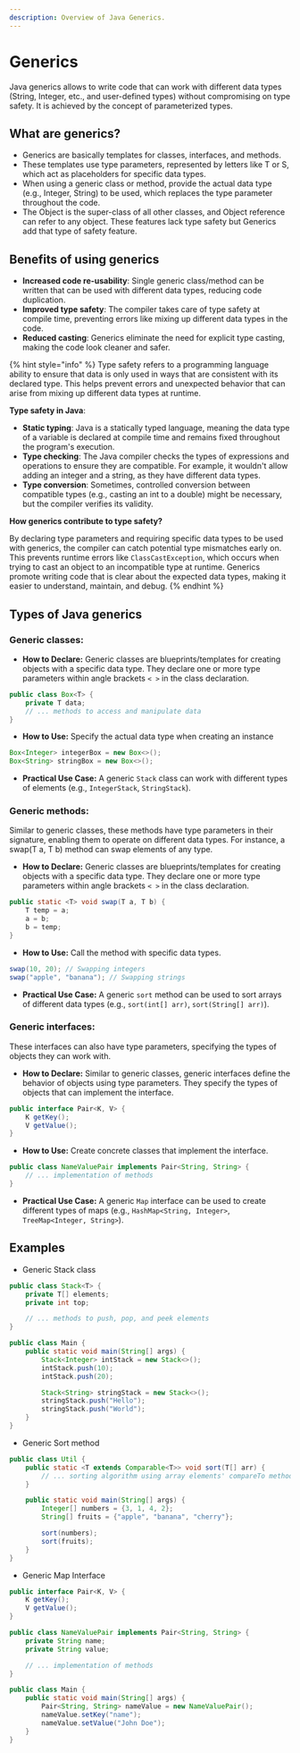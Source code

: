```yaml
---
description: Overview of Java Generics.
---
```


# Generics

Java generics allows to write code that can work with different data types (String, Integer, etc., and user-defined types) without compromising on type safety. It is achieved by the concept of parameterized types.



## **What are generics?**

* Generics are basically templates for classes, interfaces, and methods.&#x20;
* These templates use type parameters, represented by letters like T or S, which act as placeholders for specific data types.&#x20;
* When using a generic class or method, provide the actual data type (e.g., Integer, String) to be used, which replaces the type parameter throughout the code.&#x20;
* The Object is the super-class of all other classes, and Object reference can refer to any object. These features lack type safety but Generics add that type of safety feature.

## **Benefits of using generics**

* **Increased code re-usability**: Single generic class/method can be written that can be used with different data types, reducing code duplication.&#x20;
* **Improved type safety**: The compiler takes care of type safety at compile time, preventing errors like mixing up different data types in the code.&#x20;
* **Reduced casting**: Generics eliminate the need for explicit type casting, making the code look cleaner and safer.

{% hint style="info" %}
Type safety refers to a programming language ability to ensure that data is only used in ways that are consistent with its declared type. This helps prevent errors and unexpected behavior that can arise from mixing up different data types at runtime.

**Type safety in Java**:

* **Static typing**: Java is a statically typed language, meaning the data type of a variable is declared at compile time and remains fixed throughout the program's execution.&#x20;
* **Type checking**: The Java compiler checks the types of expressions and operations to ensure they are compatible. For example, it wouldn't allow adding an integer and a string, as they have different data types.&#x20;
* **Type conversion**: Sometimes, controlled conversion between compatible types (e.g., casting an int to a double) might be necessary, but the compiler verifies its validity.



**How generics contribute to type safety?**

By declaring type parameters and requiring specific data types to be used with generics, the compiler can catch potential type mismatches early on. This prevents runtime errors like `ClassCastException`, which occurs when trying to cast an object to an incompatible type at runtime. Generics promote writing code that is clear about the expected data types, making it easier to understand, maintain, and debug.
{% endhint %}

## **Types of Java generics**

### **Generic classes**:

* **How to Declare:** Generic classes are blueprints/templates for creating objects with a specific data type. They declare one or more type parameters within angle brackets `< >` in the class declaration.

```java
public class Box<T> {
    private T data;
    // ... methods to access and manipulate data
}
```

* **How to Use:** Specify the actual data type when creating an instance

```java
Box<Integer> integerBox = new Box<>();
Box<String> stringBox = new Box<>();
```

* **Practical Use Case:** A generic `Stack` class can work with different types of elements (e.g., `IntegerStack`, `StringStack`).

### **Generic methods**:&#x20;

Similar to generic classes, these methods have type parameters in their signature, enabling them to operate on different data types. For instance, a swap(T a, T b) method can swap elements of any type.&#x20;

* **How to Declare:** Generic classes are blueprints/templates for creating objects with a specific data type. They declare one or more type parameters within angle brackets `< >` in the class declaration.

```java
public static <T> void swap(T a, T b) {
    T temp = a;
    a = b;
    b = temp;
}
```

* **How to Use:** Call the method with specific data types.

```java
swap(10, 20); // Swapping integers
swap("apple", "banana"); // Swapping strings
```

* **Practical Use Case:** A generic `sort` method can be used to sort arrays of different data types (e.g., `sort(int[] arr)`, `sort(String[] arr)`).

### **Generic interfaces**:&#x20;

These interfaces can also have type parameters, specifying the types of objects they can work with.

* **How to Declare:** Similar to generic classes, generic interfaces define the behavior of objects using type parameters. They specify the types of objects that can implement the interface.

```java
public interface Pair<K, V> {
    K getKey();
    V getValue();
}
```

* **How to Use:** Create concrete classes that implement the interface.

```java
public class NameValuePair implements Pair<String, String> {
    // ... implementation of methods
}
```

* **Practical Use Case:** A generic `Map` interface can be used to create different types of maps (e.g., `HashMap<String, Integer>`, `TreeMap<Integer, String>`).



## Examples

* Generic Stack class

```java
public class Stack<T> {
    private T[] elements;
    private int top;

    // ... methods to push, pop, and peek elements
}

public class Main {
    public static void main(String[] args) {
        Stack<Integer> intStack = new Stack<>();
        intStack.push(10);
        intStack.push(20);

        Stack<String> stringStack = new Stack<>();
        stringStack.push("Hello");
        stringStack.push("World");
    }
}
```

* Generic Sort method

```java
public class Util {
    public static <T extends Comparable<T>> void sort(T[] arr) {
        // ... sorting algorithm using array elements' compareTo method
    }

    public static void main(String[] args) {
        Integer[] numbers = {3, 1, 4, 2};
        String[] fruits = {"apple", "banana", "cherry"};

        sort(numbers);
        sort(fruits);
    }
}
```

* Generic Map Interface

```java
public interface Pair<K, V> {
    K getKey();
    V getValue();
}

public class NameValuePair implements Pair<String, String> {
    private String name;
    private String value;

    // ... implementation of methods
}

public class Main {
    public static void main(String[] args) {
        Pair<String, String> nameValue = new NameValuePair();
        nameValue.setKey("name");
        nameValue.setValue("John Doe");
    }
}
```
